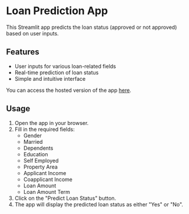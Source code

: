 # Loan Prediction App

This Streamlit app predicts the loan status (approved or not approved) based on user inputs.

## Features

- User inputs for various loan-related fields
- Real-time prediction of loan status
- Simple and intuitive interface

You can access the hosted version of the app [here](https://loan-approval-prediction-webapp.streamlit.app/).

## Usage
1. Open the app in your browser.
2. Fill in the required fields:
    - Gender
    - Married
    - Dependents
    - Education
    - Self Employed
    - Property Area
    - Applicant Income
    - Coapplicant Income
    - Loan Amount
    - Loan Amount Term
3. Click on the "Predict Loan Status" button.
4. The app will display the predicted loan status as either "Yes" or "No".


